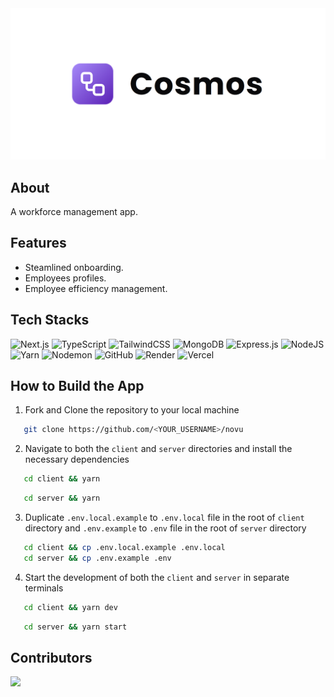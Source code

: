 <div align="center">
  <img src="/assets/og.png" alt="banner-image"/>
</div>

## About

A workforce management app.

## Features

- Steamlined onboarding.
- Employees profiles.
- Employee efficiency management.

## Tech Stacks

![Next.js](https://img.shields.io/badge/Next.js-%23000000.svg?style=for-the-badge&logo=next.js&logoColor=white)
![TypeScript](https://img.shields.io/badge/TypeScript-%23007ACC.svg?style=for-the-badge&logo=typescript&logoColor=white)
![TailwindCSS](https://img.shields.io/badge/tailwindcss-%2338B2AC.svg?style=for-the-badge&logo=tailwind-css&logoColor=white)
![MongoDB](https://img.shields.io/badge/MongoDB-%234ea94b.svg?style=for-the-badge&logo=mongodb&logoColor=white)
![Express.js](https://img.shields.io/badge/express.js-%23404d59.svg?style=for-the-badge&logo=express&logoColor=%2361DAFB)
![NodeJS](https://img.shields.io/badge/node.js-6DA55F?style=for-the-badge&logo=node.js&logoColor=white)
![Yarn](https://img.shields.io/badge/Yarn-%232C8EBB.svg?style=for-the-badge&logo=yarn&logoColor=white)
![Nodemon](https://img.shields.io/badge/NODEMON-%23323330.svg?style=for-the-badge&logo=nodemon&logoColor=%BBDEAD)
![GitHub](https://img.shields.io/badge/github-%23121011.svg?style=for-the-badge&logo=github&logoColor=white)
![Render](https://img.shields.io/badge/Render-%46E3B7.svg?style=for-the-badge&logo=render&logoColor=white)
![Vercel](https://img.shields.io/badge/vercel-%23000000.svg?style=for-the-badge&logo=vercel&logoColor=white)

## How to Build the App

1. Fork and Clone the repository to your local machine

```bash
   git clone https://github.com/<YOUR_USERNAME>/novu
```

2. Navigate to both the `client` and `server` directories and install the necessary dependencies

```bash
   cd client && yarn
```

```bash
   cd server && yarn
```

3. Duplicate `.env.local.example` to `.env.local` file in the root of `client` directory and `.env.example` to `.env` file in the root of `server` directory

```bash
   cd client && cp .env.local.example .env.local
   cd server && cp .env.example .env
```

4. Start the development of both the `client` and `server` in separate terminals

```bash
   cd client && yarn dev
```

```bash
   cd server && yarn start
```

## Contributors

<a href="https://github.com/srajankumar/cosmos/graphs/contributors">
    <img src="https://contrib.rocks/image?repo=srajankumar/cosmos" />
</a>
